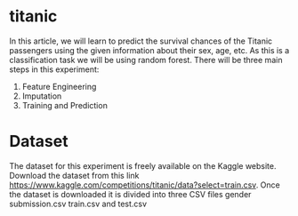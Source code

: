 # titanic
In this article, we will learn to predict the survival chances of the Titanic passengers using the given information about their sex, age, etc. As this is a classification task we will be using random forest.
There will be three main steps in this experiment:
1. Feature Engineering
2. Imputation
3. Training and Prediction
 
# Dataset
The dataset for this experiment is freely available on the Kaggle website. Download the dataset from this link https://www.kaggle.com/competitions/titanic/data?select=train.csv. Once the dataset is downloaded it is divided into three CSV files gender submission.csv train.csv and test.csv
